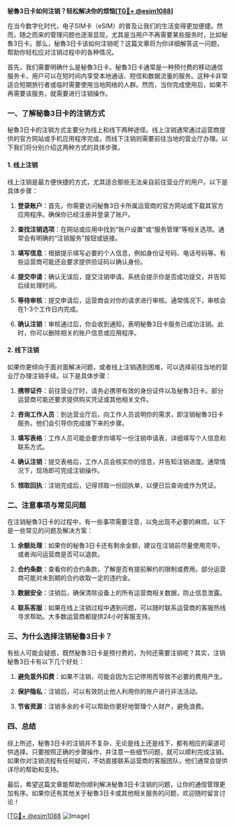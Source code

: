 **秘魯3日卡如何注销？轻松解决你的烦恼[[TG💪+ @esim1088](https://t.me/s/esim1088)]**

在当今数字化时代，电子SIM卡（eSIM）的普及让我们的生活变得更加便捷。然而，随之而来的管理问题也逐渐显现，尤其是当用户不再需要某些服务时，比如秘魯3日卡。那么，秘魯3日卡该如何注销呢？这篇文章将为你详细解答这一问题，帮助你轻松应对注销过程中的各种情况。

首先，我们需要明确什么是秘魯3日卡。秘魯3日卡通常是一种预付费的移动通信服务卡，用户可以在短时间内享受本地通话、短信和数据流量的服务。这种卡非常适合短期旅行者或临时需要使用当地网络的人群。然而，当你完成使用后，如果不再需要该服务，就需要进行注销操作。

### 一、了解秘魯3日卡的注销方式

秘魯3日卡的注销方式主要分为线上和线下两种途径。线上注销通常通过运营商提供的官方网站或手机应用程序完成，而线下注销则需要前往当地的营业厅办理。以下我们将分别介绍这两种方式的具体步骤。

#### 1. 线上注销

线上注销是最方便快捷的方式，尤其适合那些无法亲自前往营业厅的用户。以下是具体步骤：

1. **登录账户**：首先，你需要访问秘魯3日卡所属运营商的官方网站或下载其官方应用程序。确保你已经注册并登录了账户。
   
2. **查找注销选项**：在网站或应用中找到“账户设置”或“服务管理”等相关选项。通常会有明确的“注销服务”按钮或链接。

3. **填写信息**：根据提示填写必要的个人信息，例如身份证号码、电话号码等。有些运营商可能还会要求提供验证码以确认身份。

4. **提交申请**：确认无误后，提交注销申请。系统会提示你是否成功提交，并告知后续处理时间。

5. **等待审核**：提交申请后，运营商会对你的请求进行审核。通常情况下，审核会在1-3个工作日内完成。

6. **确认注销**：审核通过后，你会收到通知，表明秘魯3日卡服务已成功注销。此时，你可以删除相关的账户信息或应用程序。

#### 2. 线下注销

如果你更倾向于面对面解决问题，或者线上注销遇到困难，可以选择前往当地的营业厅办理注销手续。以下是具体步骤：

1. **携带证件**：前往营业厅时，请务必携带有效的身份证件以及秘魯3日卡。部分运营商可能还要求提供购买凭证或其他相关文件。

2. **咨询工作人员**：到达营业厅后，向工作人员说明你的需求，即注销秘魯3日卡服务。他们会引导你完成接下来的步骤。

3. **填写表格**：工作人员可能会要求你填写一份注销申请表，详细填写个人信息和联系方式。

4. **确认注销**：提交表格后，工作人员会核实你的信息，并告知注销进度。通常情况下，现场即可完成注销操作。

5. **领取回执**：注销完成后，记得领取一份回执单，以便日后查询或作为凭证。

### 二、注意事项与常见问题

在注销秘魯3日卡的过程中，有一些事项需要注意，以免出现不必要的麻烦。以下是一些常见的问题及解决方案：

1. **余额处理**：如果你的秘魯3日卡还有剩余金额，建议在注销前尽量使用完毕，或者询问运营商是否可以退款。

2. **合约条款**：查看你的合约条款，了解是否有提前解约的限制或费用。部分运营商可能对未到期的合约收取一定的违约金。

3. **数据安全**：注销后，确保清除设备上的所有运营商相关数据，防止信息泄露。

4. **联系客服**：如果在线上注销过程中遇到问题，可以随时联系运营商的客服热线寻求帮助。大多数运营商都提供24小时客服支持。

### 三、为什么选择注销秘魯3日卡？

有些人可能会疑惑，既然秘魯3日卡是预付费的，为何还需要注销呢？其实，注销秘魯3日卡有以下几个好处：

1. **避免意外扣费**：如果不注销，可能会因为忘记停用而导致不必要的费用产生。

2. **保护隐私**：注销后，可以有效防止他人利用你的账户进行非法活动。

3. **节省资源**：注销多余的卡可以帮助你更好地管理个人财产，避免浪费。

### 四、总结

综上所述，秘魯3日卡的注销并不复杂，无论是线上还是线下，都有相应的渠道可供选择。只要按照正确的步骤操作，并注意一些细节问题，就可以顺利完成注销。如果你对注销流程有任何疑问，不妨直接联系运营商的客服团队，他们通常会提供详尽的帮助和支持。

最后，希望这篇文章能帮助你顺利解决秘魯3日卡注销的问题，让你的通信管理更加有序。如果你还有其他关于秘魯3日卡或其他相关服务的问题，欢迎随时留言讨论！

[[TG💪+ @esim1088](https://t.me/s/esim1088) ![Image](https://i.postimg.cc/4NQfJmqS/Snipaste-2025-05-13-00-14-12.png)]